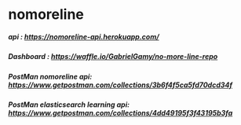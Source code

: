 # nomoreline

##### api : https://nomoreline-api.herokuapp.com/
    
##### Dashboard : https://waffle.io/GabrielGamy/no-more-line-repo

##### PostMan nomoreline api: https://www.getpostman.com/collections/3b6f4f5ca5fd70dcd34f

##### PostMan elasticsearch learning api: https://www.getpostman.com/collections/4dd49195f3f43195b3fa

                   
